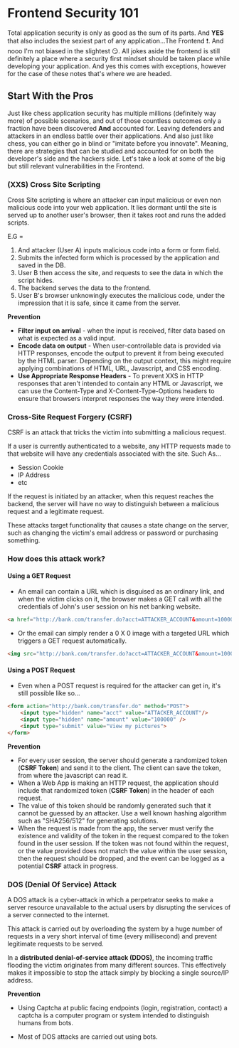 # Frontend Security 101
Total application security is only as good as the sum of its parts. And **YES** that also includes the sexiest part of any application...The Frontend :exclamation:. And nooo I'm not biased in the slightest :smirk:. All jokes aside the frontend is still definitely a place where a security first mindset should be taken place while developing your application. And yes this comes with exceptions, however for the case of these notes that's where we are headed.

## Start With the Pros
Just like chess application security has multiple millions (definitely way more) of possible scenarios, and out of those countless outcomes only a fraction have been discovered **And** accounted for. Leaving defenders and attackers in an endless battle over their applications. And also just like chess, you can either go in blind or "imitate before you innovate". Meaning, there are strategies that can be studied and accounted for on both the developer's side and the hackers side. Let's take a look at some of the big but still relevant vulnerabilities in the Frontend.

### **(XXS) Cross Site Scripting**
Cross Site scripting is where an attacker can input malicious or even non malicious code into your web application. It lies dormant until the site is served up to another user's browser, then it takes root and runs the added scripts.

E.G =
1. And attacker (User A) inputs malicious code into a form or form field. 
2. Submits the infected form which is processed by the application and saved in the DB.
3. User B then access the site, and requests to see the data in which the script hides.
4. The backend serves the data to the frontend.
5. User B's browser unknowingly executes the malicious code, under the impression that it is safe, since it came from the server.

**Prevention**
- **Filter input on arrival** - when the input is received, filter data based on what is expected as a valid input.
- **Encode data on output** - When user-controllable data is provided via HTTP responses, encode the output to prevent it from being executed by the HTML parser. Depending on the output context, this might require applying combinations of HTML, URL, Javascript, and CSS encoding.
- **Use Appropriate Response Headers** - To prevent XXS in HTTP responses that aren't intended to contain any HTML or Javascript, we can use the Content-Type and X-Content-Type-Options headers to ensure that browsers interpret responses the way they were intended. 

### Cross-Site Request Forgery (CSRF)
CSRF is an attack that tricks the victim into submitting a malicious request.

If a user is currently authenticated to a website, any HTTP requests made to that website will have any credentials associated with the site. Such As...
- Session Cookie
- IP Address
- etc

If the request is initiated by an attacker, when this request reaches the backend, the server will have no way to distinguish between a malicious request and a legitimate request.

These attacks target functionality that causes a state change on the server, such as changing the victim's email address or password or purchasing something.


### **How does this attack work?**
#### **Using a GET Request**
- An email can contain a URL which is disguised as an ordinary link, and when the victim clicks on it, the browser makes a GET call with all the credentials of John's user session on his net banking website.
```html
<a href="http://bank.com/transfer.do?acct=ATTACKER_ACCOUNT&amount=100000">You've been duped!!</a>
```
- Or the email can simply render a 0 X 0 image with a targeted URL which triggers a GET request automatically.
```html
<img src="http://bank.com/transfer.do?acct=ATTACKER_ACCOUNT&amount=1000" width="0" height="0" border="0">
```
#### **Using a POST Request**
- Even when a POST request is required for the attacker can get in, it's still possible like so...
```html
<form action="http://bank.com/transfer.do" method="POST">
    <input type="hidden" name="acct" value="ATTACKER_ACCOUNT"/>
    <input type="hidden" name="amount" value="100000" />
    <input type="submit" value="View my pictures">
</form>
```

**Prevention**
- For every user session, the server should generate a randomized token (**CSRF Token**) and send it to the client. The client can save the token, from where the javascript can read it.
- When a Web App is making an HTTP request, the application should include that randomized token (**CSRF Token**) in the header of each request.
- The value of this token should be randomly generated such that it cannot be guessed by an attacker. Use a well known hashing algorithm such as "SHA256/512" for generating solutions.
- When the request is made from the app, the server must verify the existence and validity of the token in the request compared to the token found in the user session. If the token was not found within the request, or the value provided does not match the value within the user session, then the request should be dropped, and the event can be logged as a potential **CSRF** attack in progress.

### DOS (Denial Of Service) Attack
A DOS attack is a cyber-attack in which a perpetrator seeks to make a server resource unavailable to the actual users by disrupting the services of a server connected to the internet.

This attack is carried out by overloading the system by a huge number of requests in a very short interval of time (every millisecond) and prevent legitimate requests to be served.

In a **distributed denial-of-service attack (DDOS)**, the incoming traffic flooding the victim originates from many different sources. This effectively makes it impossible to stop the attack simply by blocking a single source/IP address.

**Prevention**
- Using Captcha at public facing endpoints (login, registration, contact) a captcha is a computer program or system intended to distinguish humans from bots.

- Most of DOS attacks are carried out using bots.